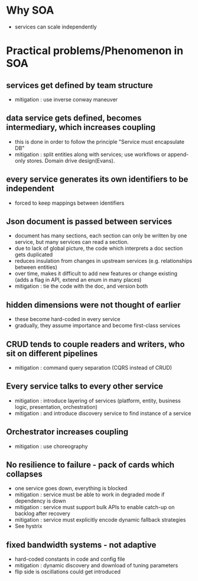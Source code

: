 
# Why SOA

* services can scale independently

# Practical problems/Phenomenon in SOA

## services get defined by team structure
* mitigation : use inverse conway maneuver
 
## data service gets defined, becomes intermediary, which increases coupling
* this is done in order to follow the principle "Service must encapsulate DB"
* mitigation : split entities along with services; use workflows or append-only stores. Domain drive design(Evans).

## every service generates its own identifiers to be independent
* forced to keep mappings between identifiers

## Json document is passed between services
* document has many sections, each section can only be written by one service, but many services can read a section.
* due to lack of global picture, the code which interprets a doc section gets duplicated
* reduces insulation from changes in upstream services (e.g. relationships between entities)
* over time, makes it difficult to add new features or change existing (adds a flag in API, extend an enum in many places)
* mitigation : tie the code with the doc, and version both

## hidden dimensions were not thought of earlier
* these become hard-coded in every service 
* gradually, they assume importance and become first-class services

## CRUD tends to couple readers and writers, who sit on different pipelines
* mitigation : command query separation (CQRS instead of CRUD)

## Every service talks to every other service
* mitigation : introduce layering of services (platform, entity, business logic, presentation, orchestration)
* mitigation : and introduce discovery service to find instance of a service 

## Orchestrator increases coupling
* mitigation : use choreography

## No resilience to failure - pack of cards which collapses
* one service goes down, everything is blocked
* mitigation : service must be able to work in degraded mode if dependency is down
* mitigation : service must support bulk APIs to enable catch-up on backlog after recovery
* mitigation : service must explicitly encode dynamic fallback strategies
* See hystrix

## fixed bandwidth systems - not adaptive
* hard-coded constants in code and config file
* mitigation : dynamic discovery and download of tuning parameters
* flip side is oscillations could get introduced 
 

